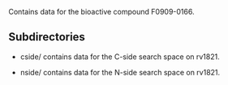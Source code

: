 Contains data for the bioactive compound F0909-0166.

## Subdirectories

- cside/ contains data for the C-side search space on rv1821.

- nside/ contains data for the N-side search space on rv1821.

